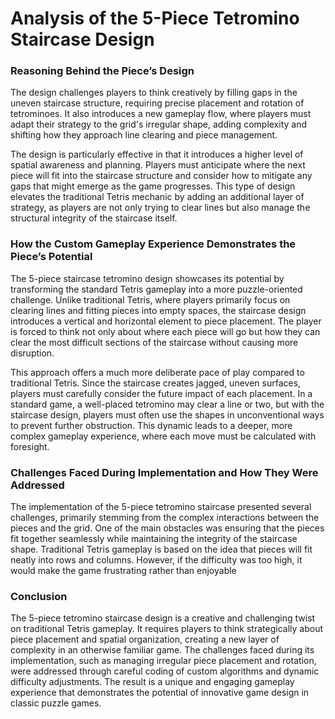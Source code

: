 # Analysis of the 5-Piece Tetromino Staircase Design 

### Reasoning Behind the Piece’s Design 

The design challenges players to think creatively by filling gaps in the uneven staircase structure, requiring precise placement and rotation of tetrominoes. It also introduces a new gameplay flow, where players must adapt their strategy to the grid's irregular shape, adding complexity and shifting how they approach line clearing and piece management. 

The design is particularly effective in that it introduces a higher level of spatial awareness and planning. Players must anticipate where the next piece will fit into the staircase structure and consider how to mitigate any gaps that might emerge as the game progresses. This type of design elevates the traditional Tetris mechanic by adding an additional layer of strategy, as players are not only trying to clear lines but also manage the structural integrity of the staircase itself. 

### How the Custom Gameplay Experience Demonstrates the Piece’s Potential 

The 5-piece staircase tetromino design showcases its potential by transforming the standard Tetris gameplay into a more puzzle-oriented challenge. Unlike traditional Tetris, where players primarily focus on clearing lines and fitting pieces into empty spaces, the staircase design introduces a vertical and horizontal element to piece placement. The player is forced to think not only about where each piece will go but how they can clear the most difficult sections of the staircase without causing more disruption. 

This approach offers a much more deliberate pace of play compared to traditional Tetris. Since the staircase creates jagged, uneven surfaces, players must carefully consider the future impact of each placement. In a standard game, a well-placed tetromino may clear a line or two, but with the staircase design, players must often use the shapes in unconventional ways to prevent further obstruction. This dynamic leads to a deeper, more complex gameplay experience, where each move must be calculated with foresight. 

### Challenges Faced During Implementation and How They Were Addressed 

The implementation of the 5-piece tetromino staircase presented several challenges, primarily stemming from the complex interactions between the pieces and the grid. One of the main obstacles was ensuring that the pieces fit together seamlessly while maintaining the integrity of the staircase shape. Traditional Tetris gameplay is based on the idea that pieces will fit neatly into rows and columns. However, if the difficulty was too high, it would make the game frustrating rather than enjoyable 

### Conclusion 

The 5-piece tetromino staircase design is a creative and challenging twist on traditional Tetris gameplay. It requires players to think strategically about piece placement and spatial organization, creating a new layer of complexity in an otherwise familiar game. The challenges faced during its implementation, such as managing irregular piece placement and rotation, were addressed through careful coding of custom algorithms and dynamic difficulty adjustments. The result is a unique and engaging gameplay experience that demonstrates the potential of innovative game design in classic puzzle games.   
